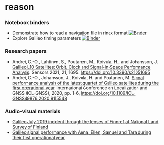 
<h1>reason</h1>

### Notebook binders
- Demonstrate how to read a navigation file in rinex format [![Binder](https://mybinder.org/badge_logo.svg)](https://mybinder.org/v2/gh/coandrei/reason/HEAD?filepath=notebook%2Fexample_navdata.ipynb)
- Explore Galileo timing parameters [![Binder](https://mybinder.org/badge_logo.svg)](https://mybinder.org/v2/gh/coandrei/reason/0f23280f3f27476644eba3cd5a9b64c89faceab5)


### Research papers
- Andrei, C.-O., Lahtinen, S., Poutanen, M., Koivula, H., and Johansson, J. [Galileo L10 Satellites: Orbit, Clock and Signal-in-Space Performance Analysis](https://www.mdpi.com/1424-8220/21/5/1695/htm). Sensors 2021, 21, 1695. https://doi.org/10.3390/s21051695 
- Andrei, C.-O., Johansson, J., Koivula, H. and Poutanen, M. [Signal performance analysis of the latest quartet of Galileo satellites during the first operational year](https://www.researchgate.net/publication/342143896_Signal_performance_analysis_of_the_latest_quartet_of_Galileo_satellites_during_the_first_operational_year), International Conference on Localization and GNSS (ICL-GNSS), 2020, pp. 1-6, https://doi.org/10.1109/ICL-GNSS49876.2020.9115548


### Audio-visual materials
- [Galileo July 2019 incident through the lenses of Finnref at National Land Survey of Finland](https://www.youtube.com/watch?v=CLsofmws_n4)
- [Galileo signal performance with Anna, Ellen, Samuel and Tara during their first operational year](https://www.youtube.com/watch?v=-Z_-mtwI9G0&t=69s)
